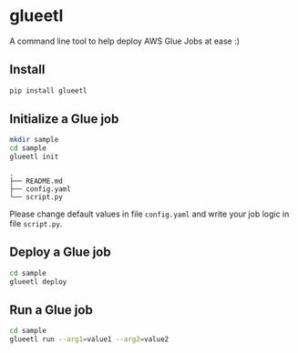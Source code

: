# glueetl
A command line tool to help deploy AWS Glue Jobs at ease :)

## Install
```bash
pip install glueetl
```

## Initialize a Glue job
```bash
mkdir sample
cd sample
glueetl init
```
```
.
├── README.md
├── config.yaml
└── script.py
```

Please change default values in file `config.yaml` and write your job logic in file `script.py`.

## Deploy a Glue job
```bash
cd sample
glueetl deploy
```

## Run a Glue job
```bash
cd sample
glueetl run --arg1=value1 --arg2=value2
```
